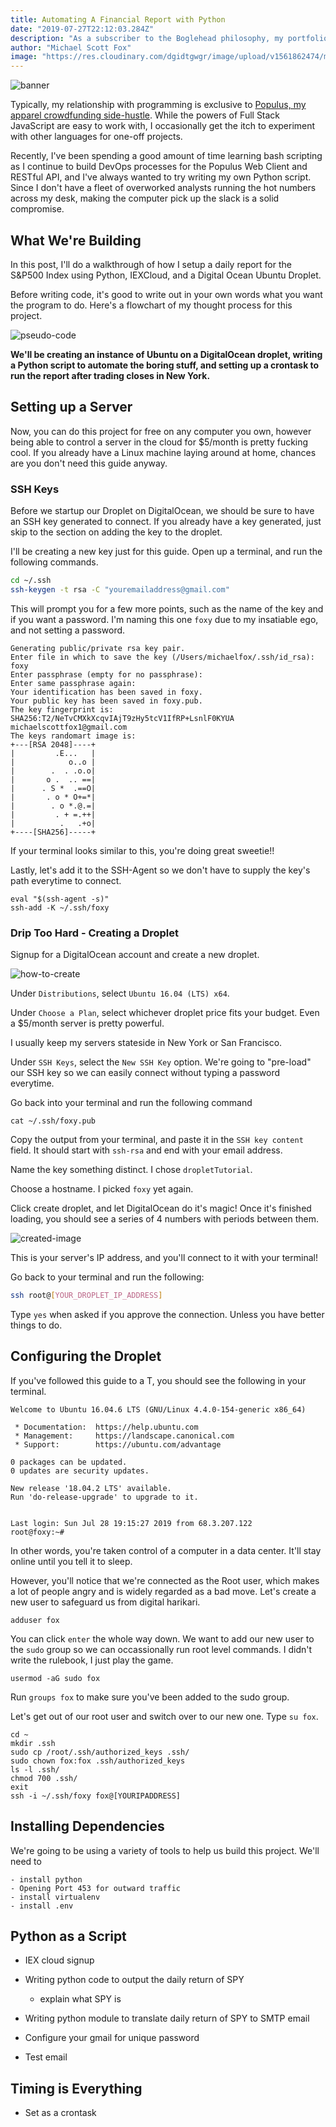 ```yaml
---
title: Automating A Financial Report with Python  
date: "2019-07-27T22:12:03.284Z"
description: "As a subscriber to the Boglehead philosophy, my portfolio's performance is closely correlated with the S&P 500. As a tech nerd at heart, I wanted to take a crack at fintech..."
author: "Michael Scott Fox"
image: "https://res.cloudinary.com/dgidtgwgr/image/upload/v1561862474/msf_blog/Finance-1.jpg"
---
```


![banner](./banner.jpg)

Typically, my relationship with programming is exclusive to [Populus, my apparel crowdfunding side-hustle](https://populus.app/crowdfunds). While the powers of Full Stack JavaScript are easy to work with, I occasionally get the itch to experiment with other languages for one-off projects. 

Recently, I've been spending a good amount of time learning bash scripting as I continue to build DevOps processes for the Populus Web Client and RESTful API, and I've always wanted to try writing my own Python script. Since I don't have a fleet of overworked analysts running the hot numbers across my desk, making the computer pick up the slack is a solid compromise.


## What We're Building
In this post, I'll do a walkthrough of how I setup a daily report for the S&P500 Index using Python, IEXCloud, and a Digital Ocean Ubuntu Droplet. 

Before writing code, it's good to write out in your own words what you want the program to do. Here's a flowchart of my thought process for this project. 

![pseudo-code](FlowChart.jpg)

**We'll be creating an instance of Ubuntu on a DigitalOcean droplet, writing a Python script to automate the boring stuff, and setting up a crontask to run the report after trading closes in New York.**

## Setting up a Server
Now, you can do this project for free on any computer you own, however being able to control a server in the cloud for $5/month is pretty fucking cool. If you already have a Linux machine laying around at home, chances are you don't need this guide anyway.

### SSH Keys
Before we startup our Droplet on DigitalOcean, we should be sure to have an SSH key generated to connect. If you already have a key generated, just skip to the section on adding the key to the droplet.

I'll be creating a new key just for this guide. Open up a terminal, and run the following commands.

```sh
cd ~/.ssh
ssh-keygen -t rsa -C "youremailaddress@gmail.com"
```

This will prompt you for a few more points, such as the name of the key and if you want a password. I'm naming this one `foxy` due to my insatiable ego, and not setting a password. 

```
Generating public/private rsa key pair.
Enter file in which to save the key (/Users/michaelfox/.ssh/id_rsa): foxy
Enter passphrase (empty for no passphrase): 
Enter same passphrase again: 
Your identification has been saved in foxy.
Your public key has been saved in foxy.pub.
The key fingerprint is:
SHA256:T2/NeTvCMXkXcqvIAjT9zHy5tcV1IfRP+LsnlF0KYUA michaelscottfox1@gmail.com
The keys randomart image is:
+---[RSA 2048]----+
|         .E...   |
|            o..o |
|        .  . .o.o|
|       o .  .. ==|
|      . S *  .==O|
|       . o * O+=*|
|        . o *.@.=|
|         . + =.++|
|          .   .+o|
+----[SHA256]-----+
```

If your terminal looks similar to this, you're doing great sweetie!!

Lastly, let's add it to the SSH-Agent so we don't have to supply the key's path everytime to connect. 

```
eval "$(ssh-agent -s)"
ssh-add -K ~/.ssh/foxy
```

### Drip Too Hard - Creating a Droplet

Signup for a DigitalOcean account and create a new droplet. 

![how-to-create](./howtocreate.png)


Under `Distributions`, select `Ubuntu 16.04 (LTS) x64`.

Under `Choose a Plan`, select whichever droplet price fits your budget. Even a $5/month server is pretty powerful.

I usually keep my servers stateside in New York or San Francisco.

Under `SSH Keys`, select the `New SSH Key` option. We're going to "pre-load" our SSH key so we can easily connect without typing a password everytime. 

Go back into your terminal and run the following command

```
cat ~/.ssh/foxy.pub
```

Copy the output from your terminal, and paste it in the `SSH key content` field. It should start with `ssh-rsa` and end with your email address.

Name the key something distinct. I chose `dropletTutorial`.

Choose a hostname. I picked `foxy` yet again.

Click create droplet, and let DigitalOcean do it's magic! Once it's finished loading, you should see a series of 4 numbers with periods between them.

![created-image](./created.png)

This is your server's IP address, and you'll connect to it with your terminal!

Go back to your terminal and run the following: 

```sh
ssh root@[YOUR_DROPLET_IP_ADDRESS]
```
Type `yes` when asked if you approve the connection. Unless you have better things to do.

## Configuring the Droplet

If you've followed this guide to a T, you should see the following in your terminal. 

```ubuntu
Welcome to Ubuntu 16.04.6 LTS (GNU/Linux 4.4.0-154-generic x86_64)

 * Documentation:  https://help.ubuntu.com
 * Management:     https://landscape.canonical.com
 * Support:        https://ubuntu.com/advantage

0 packages can be updated.
0 updates are security updates.

New release '18.04.2 LTS' available.
Run 'do-release-upgrade' to upgrade to it.


Last login: Sun Jul 28 19:15:27 2019 from 68.3.207.122
root@foxy:~# 
```

In other words, you're taken control of a computer in a data center. It'll stay online until you tell it to sleep. 

However, you'll notice that we're connected as the Root user, which makes a lot of people angry and is widely regarded as a bad move. Let's create a new user to safeguard us from digital harikari. 

```
adduser fox
```

You can click `enter` the whole way down. We want to add our new user to the `sudo` group so we can occassionally run root level commands. I didn't write the rulebook, I just play the game.

```
usermod -aG sudo fox
```

Run `groups fox` to make sure you've been added to the sudo group.

Let's get out of our root user and switch over to our new one. Type `su fox`.

```
cd ~
mkdir .ssh
sudo cp /root/.ssh/authorized_keys .ssh/
sudo chown fox:fox .ssh/authorized_keys
ls -l .ssh/
chmod 700 .ssh/
exit
ssh -i ~/.ssh/foxy fox@[YOURIPADDRESS]
```



## Installing Dependencies
We're going to be using a variety of tools to help us build this project. We'll need to 
```
- install python
- Opening Port 453 for outward traffic
- install virtualenv
- install .env
```

## Python as a Script
- IEX cloud signup
- Writing python code to output the daily return of SPY
  - explain what SPY is
- Writing python module to translate daily return of SPY to SMTP email
  
- Configure your gmail for unique password
- Test email

## Timing is Everything
- Set as a crontask